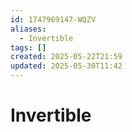 ```yaml
---
id: 1747969147-WQZV
aliases:
  - Invertible
tags: []
created: 2025-05-22T21:59
updated: 2025-05-30T11:42
---
```


# Invertible
